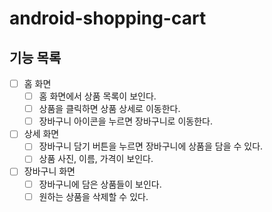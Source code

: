 # android-shopping-cart

## 기능 목록
- [ ] 홈 화면 
  - [ ] 홈 화면에서 상품 목록이 보인다.
  - [ ] 상품을 클릭하면 상품 상세로 이동한다.
  - [ ] 장바구니 아이콘을 누르면 장바구니로 이동한다.

- [ ] 상세 화면
  - [ ] 장바구니 담기 버튼을 누르면 장바구니에 상품을 담을 수 있다.
  - [ ] 상품 사진, 이름, 가격이 보인다.

- [ ] 장바구니 화면
  - [ ] 장바구니에 담은 상품들이 보인다.
  - [ ] 원하는 상품을 삭제할 수 있다.
